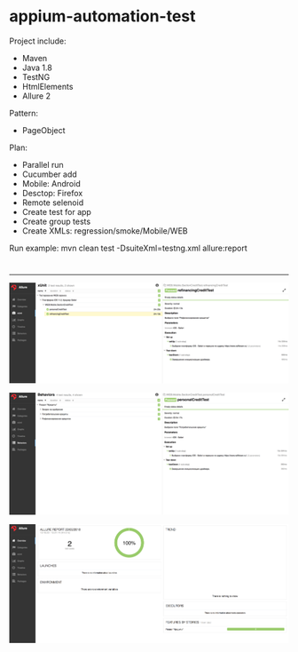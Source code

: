 # appium-automation-test
Project include: 
- Maven
- Java 1.8
- TestNG
- HtmlElements
- Allure 2

Pattern:
- PageObject

Plan:
- Parallel run
- Cucumber add
- Mobile: Android
- Desctop: Firefox
- Remote selenoid
- Create test for app
- Create group tests
- Create XMLs: regression/smoke/Mobile/WEB

Run example: mvn clean test -DsuiteXml=testng.xml allure:report
#

---
![](https://github.com/ProsviryakovVadim/appium-automation-test/blob/master/allure.png?raw=true)

![](https://github.com/ProsviryakovVadim/appium-automation-test/blob/master/allure2.png?raw=true)

![](https://github.com/ProsviryakovVadim/appium-automation-test/blob/master/allure3.png?raw=true)
